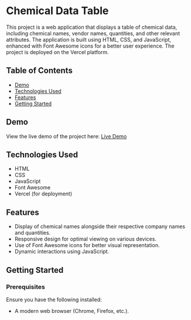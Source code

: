 # Chemical Data Table

This project is a web application that displays a table of chemical data, including chemical names, vendor names, quantities, and other relevant attributes. The application is built using HTML, CSS, and JavaScript, enhanced with Font Awesome icons for a better user experience. The project is deployed on the Vercel platform.

## Table of Contents

- [Demo](#demo)
- [Technologies Used](#technologies-used)
- [Features](#features)
- [Getting Started](#getting-started)



## Demo

View the live demo of the project here: [Live Demo](https://table-assignment-git-main-dhapus-projects.vercel.app/)

## Technologies Used

- HTML
- CSS
- JavaScript
- Font Awesome
- Vercel (for deployment)

## Features

- Display of chemical names alongside their respective company names and quantities.
- Responsive design for optimal viewing on various devices.
- Use of Font Awesome icons for better visual representation.
- Dynamic interactions using JavaScript.

## Getting Started

### Prerequisites

Ensure you have the following installed:

- A modern web browser (Chrome, Firefox, etc.).


